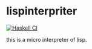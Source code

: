 # lispinterpriter
[![Haskell CI](https://github.com/TsukudaniVanish/lispinterpreter/actions/workflows/haskell.yml/badge.svg)](https://github.com/TsukudaniVanish/lispinterpreter/actions/workflows/haskell.yml)

this is a micro interpreter of lisp.
